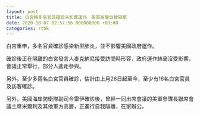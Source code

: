 ```yaml
---
layout: post
title: 白宮稱多名官員確診未影響運作　美軍高層自我隔鄰
date: 2020-10-07 02:57:56.000000000 +08:00
categories: rthk
---
```


白宮重申，多名官員確診感染新型肺炎，並不影響美國政府運作。

確診後正在隔離的白宮發言人麥克納尼接受訪問時形容，政府運作絲毫沒受影響，會議正常舉行，部分人遙距參與。

另外，至少多兩名白宮官員確診，估計由上月26日起至今，至少有16名白宮官員及訪客確診。

另外，美國海岸防衛隊副司令雷伊確診後，曾經一同出席會議的美軍參謀長聯席會議主席米爾利及其他軍方高層，正進行自我隔離，在家辦公。
